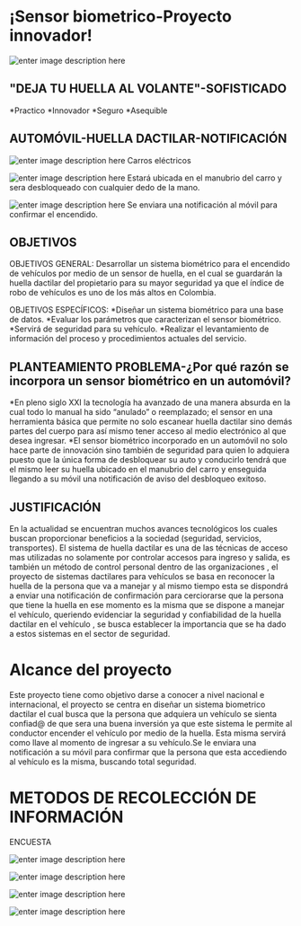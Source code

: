 # ¡Sensor biometrico-Proyecto innovador!

![enter image description here](https://lh3.googleusercontent.com/88_tGb_l0X7ns5ebscYsrBuMFOE6PLtWjLzJ8LkByI2-4M8jmmR_vuF8dmptG_OYOmnW4sndhoc)




## "DEJA TU HUELLA AL VOLANTE"-SOFISTICADO

*Practico
*Innovador
*Seguro
*Asequible

## AUTOMÓVIL-HUELLA DACTILAR-NOTIFICACIÓN
![enter image description here](https://lh3.googleusercontent.com/bjhp4xe9UGj2BMG4CVVnW4RG6GCpDRUAV8hnEVkdDquQ2vdhqZmXmLvLX-vWt53xfIyrNiAvL54)
Carros eléctricos

![enter image description here](https://lh3.googleusercontent.com/Q5DAeUoyzmEs-6eJz0kHgUaXNVkzdchSyOcOwoF_-C3xR2M2WQKm2Ajt11SQc_5fI68TZb1Dx5w)
Estará ubicada en el manubrio del carro y sera desbloqueado con cualquier dedo de la mano.

![enter image description here](https://lh3.googleusercontent.com/fXFavgAmTPC2Je90aXtBIwwCRYWQfSBTvE-mNmEbf50YWd6IaigcSoLALDksrZLOG087P2WUhbk)
Se enviara una notificación al móvil para confirmar el encendido.

## OBJETIVOS

OBJETIVOS GENERAL: Desarrollar un sistema biométrico para el encendido de vehículos por medio de un sensor de huella, en el cual se guardarán la huella dactilar del propietario para su mayor seguridad ya que el índice de robo de vehículos es uno de los más altos en Colombia.

OBJETIVOS ESPECÍFICOS: 
*Diseñar un sistema biométrico para una base de datos.
*Evaluar los parámetros que caracterizan el sensor biométrico.
*Servirá de seguridad para su vehículo.
*Realizar el levantamiento de información del proceso y procedimientos actuales del servicio.

## PLANTEAMIENTO PROBLEMA-¿Por qué razón se incorpora un sensor biométrico en un automóvil?

*En pleno siglo XXI la tecnología ha avanzado de una manera absurda en la cual todo lo manual ha sido “anulado” o reemplazado; el sensor en una herramienta básica que permite no solo escanear huella dactilar sino demás partes del cuerpo para así mismo tener acceso al medio electrónico al que desea ingresar.
*El sensor biométrico incorporado en un automóvil no solo hace parte de innovación sino también de seguridad para quien lo adquiera puesto que la única forma de desbloquear su auto y conducirlo tendrá que el mismo leer su huella ubicado en el manubrio del carro y  enseguida llegando a su móvil una notificación de aviso del desbloqueo exitoso.

## JUSTIFICACIÓN

En la actualidad se encuentran muchos avances tecnológicos los cuales buscan proporcionar beneficios a la sociedad (seguridad, servicios, transportes). El sistema de huella dactilar es una de las técnicas de acceso mas utilizadas no solamente por controlar accesos para ingreso y salida, es también un método de control personal dentro de las organizaciones , el proyecto de sistemas dactilares para vehículos se basa en reconocer la huella de la persona que va a manejar y al mismo tiempo esta se dispondrá a enviar una notificación de confirmación para cerciorarse que la persona que tiene la huella en ese momento es la misma que se dispone a manejar el vehículo, queriendo evidenciar la seguridad y confiabilidad de la huella dactilar en el vehículo , se busca establecer la importancia que se ha dado a estos sistemas en el sector de seguridad.


# Alcance del proyecto

Este proyecto tiene como objetivo darse a conocer a nivel nacional e internacional, el proyecto se centra en diseñar un sistema biometrico dactilar el cual busca que la persona que adquiera un vehículo se sienta confiad@ de que sera una buena inversión ya que este sistema le permite al conductor encender el vehículo por medio de la huella. Esta misma servirá como llave al momento de ingresar a su vehículo.Se le enviara una notificación a su móvil para confirmar que la persona que esta accediendo al vehículo es la misma, buscando total seguridad.

# METODOS DE RECOLECCIÓN DE INFORMACIÓN 
   ENCUESTA
  
  ![enter image description here](https://lh3.googleusercontent.com/U68Nz8JUd-LcVo-o7IfB7nAlQH_PhELONkGYgdccb_xFzB3G4PZUOQv5pUzVBJQ9B4ClX3Tzg-I) 
  
  ![enter image description here](https://lh3.googleusercontent.com/Jj2R4ngpRAUhj7nGCWjD5RIPBoiFd6NiVxmzhF9unADnkB2jLP_POBH02Knlu5UcnUk1Kv0QYsY)
  
![enter image description here](https://lh3.googleusercontent.com/A6DgRWsVGU_ikhiZZuGokcdaEdATSfPC7rnKi3Lji0T_P_Vu6VH1MTYoTY83sxrC1ZpQszoyktI)

![enter image description here](https://lh3.googleusercontent.com/B7aTclFJouC5vT8LWrkg57w2hIHJf_VHkaZgvtNDQwZWUGCRxYa_KyuYR1LWGH0EPi-YasknjG4)

